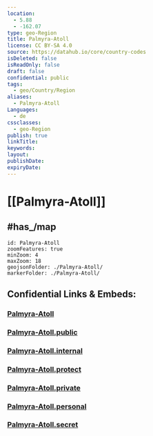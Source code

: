```yaml
---
location:
  - 5.88
  - -162.07
type: geo-Region
title: Palmyra-Atoll
license: CC BY-SA 4.0
source: https://datahub.io/core/country-codes
isDeleted: false
isReadOnly: false
draft: false
confidential: public
tags:
  - geo/Country/Region
aliases:
  - Palmyra-Atoll
Languages:
  - de
cssclasses:
  - geo-Region
publish: true
linkTitle:
keywords:
layout:
publishDate:
expiryDate:
---
```


# [[Palmyra-Atoll]] 

## #has_/map 


```leaflet
id: Palmyra-Atoll
zoomFeatures: true 
minZoom: 4 
maxZoom: 18
geojsonFolder: ./Palmyra-Atoll/
markerFolder: ./Palmyra-Atoll/
```


## Confidential Links & Embeds: 

### [Palmyra-Atoll](/_Standards/Earth/Continent/America~North/USA/USA~Islands/Counties/Palmyra-Atoll.md) 

### [Palmyra-Atoll.public](/_public/Earth/Continent/America~North/USA/USA~Islands/Counties/Palmyra-Atoll.public.md) 

### [Palmyra-Atoll.internal](/_internal/Earth/Continent/America~North/USA/USA~Islands/Counties/Palmyra-Atoll.internal.md) 

### [Palmyra-Atoll.protect](/_protect/Earth/Continent/America~North/USA/USA~Islands/Counties/Palmyra-Atoll.protect.md) 

### [Palmyra-Atoll.private](/_private/Earth/Continent/America~North/USA/USA~Islands/Counties/Palmyra-Atoll.private.md) 

### [Palmyra-Atoll.personal](/_personal/Earth/Continent/America~North/USA/USA~Islands/Counties/Palmyra-Atoll.personal.md) 

### [Palmyra-Atoll.secret](/_secret/Earth/Continent/America~North/USA/USA~Islands/Counties/Palmyra-Atoll.secret.md)

